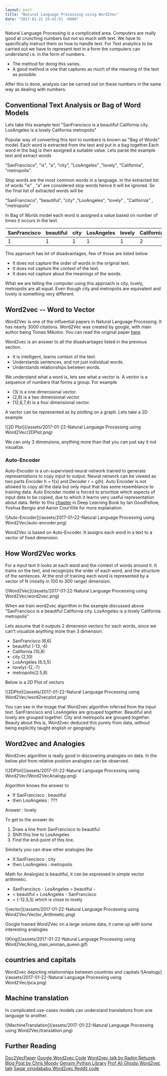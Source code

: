 ```yaml
---
layout: post
title: "Natural Language Processing using Word2Vec"
date: "2017-01-21 23:42:51 -0800"
---
```


Natural Language Processing is a complicated area. Computers are really good at crunching numbers but not so much with text. We have to specifically instruct them on how to handle text. For Text analytics to be carried out we have to represent text in a form the computers can understand i.e. in the form of numbers.

- The method for doing this varies.
- A good method is one that captures as much of the meaning of the text as possible.

After this is done, analysis can be carried out on these numbers in the same way as dealing with numbers.

## Conventional Text Analysis or Bag of Word Models

Lets take this example text "SanFrancisco is a beautiful California city. LosAngeles is a lovely California metropolis"

Popular way of converting this text to numbers is known as "Bag of Words" model. Each word is extracted from the text and put in a bag together.Each word in the bag is then assigned a suitable value.  Lets parse the example text and extract words

"SanFrancisco", "is", "a", "city", "LosAngeles" ,"lovely", "California", "metropolis".

Stop words are the most common words in a language. In the extracted list of words "is" , "a" are considered stop words hence it will be ignored. So the final list of extracted words will be

"SanFrancisco", "beautiful", "city" ,"LosAngeles", "lovely" , "California" , "metropolis"

In Bag of Words model each word is assigned a value based on number of times it occurs in the text.

SanFrancisco  | beautiful   | city  | LosAngeles   | lovely  | California   | metropolis  
--|---|---|---|---|---|--
1  |1   |1   |1   |1   |2   |1

This approach has lot of disadvantages, few of those are listed below

- It does not capture the order of words in the original text.
- It does not capture the context of the text.
- It does not capture about the meanings of the words.

What we are telling the computer using this approach is city, lovely, metropolis are all equal. Even though city and metropolis are equivalent and lovely is something very different.

## Word2vec -- Word to Vector

Word2Vec is one of the influential papers in Natural Language Processing. It has nearly 3000 citations. Word2Vec was created by google, with main author being Tomas Mikolov. You can read the original paper [here](https://papers.nips.cc/paper/5021-distributed-representations-of-words-and-phrases-and-their-compositionality.pdf).

Word2vec is an answer to all the disadvantages listed in the previous section.  

- It is intelligent, learns context of the text.
- Understands sentences, and not just individual words.
- Understands relationships between words.

We understand what a word is, lets see what a vector is. A vector is a sequence of numbers that forms a group. For example

- (3) is a one dimensional vector.
- (2,8) is a two dimensional vector.
- (12,6,7,4) is a four dimensional vector.

A vector can be represented as by plotting on a graph. Lets take a 2D example

![2D Plot](/assets/2017-01-22-Natural Language Processing using Word2Vec/2DPlot.png)

We can only 3 dimensions, anything more than that you can just say it not visualize.

### Auto-Encoder

Auto-Encoder is a un-supervised neural network trained to generate representations to copy input to output. Neural network can be viewed as two parts Encoder h = f(x) and Decoder r = g(h). Auto Encoder is not allowed to copy all the data but only input that has some resemblance to training data. Auto Encoder model is forced to prioritize which aspects of input data to be copied, due to which it learns very useful representation about data. Refer to this [chapter](http://www.deeplearningbook.org/contents/autoencoders.html) in Deep Learning Book by Ian GoodFellow, Yoshua Bengio and Aaron CourVille for more explanation.

![Auto-Encoder](/assets/2017-01-22-Natural Language Processing using Word2Vec/auto-encoder.png)

Word2Vec is based on Auto-Encoder. It assigns each word in a text to a vector of fixed dimension.

## How Word2Vec works

For a input text it looks at each word and the context of words around it. It trains on the text, and recognizes the order of each word, and the structure of the sentences. At the end of training each word is represented by a vector of N (mostly in 100 to 300 range) dimension.

![Word2Vec](/assets/2017-01-22-Natural Language Processing using Word2Vec/word2vec.png)

When we train word2vec algorithm in the example discussed above "SanFrancisco is a beautiful California city. LosAngeles is a lovely California metropolis"

Lets assume that it outputs 2 dimension vectors for each words, since we can't visualize anything more than 3 dimension.

- SanFrancisco (6,6)
- beautiful (-13,-4)
- California (10,8)
- city (2,10)
- LosAngeles (6.5,5)
- lovely(-12,-7)
- metropolis(2.5,8)

Below is a 2D Plot of vectors

![2DPlot](/assets/2017-01-22-Natural Language Processing using Word2Vec/word2vecplot.png)

You can see in the image that Word2vec algorithm inferred from the input text. SanFrancisco and LosAngeles are grouped together. Beautiful and lovely are grouped together. City and metropolis are grouped together. Beauty about this is, Word2vec deduced this purely from data, without being explicitly taught english or geography.

## Word2vec and Analogies

Word2vec algorithm is really good in discovering analogies on data. In the below plot from relative position analogies can be observed.

![2DPlot](/assets/2017-01-22-Natural Language Processing using Word2Vec/Word2VecAnalogy.png)


Algorithm knows the answer to

- If SanFrancisco : beautiful
- then LosAngeles : ???

Answer : lovely

To get to the answer do
1. Draw a line from SanFrancisco to beautiful
2. Shift this line to LosAngeles
3. Find the end-point of this line.

Similarly you can draw other analogies like

- if SanFrancisco : city
- then LosAngeles : metropolis

Math for Analogies is beautiful, it can be expressed in simple vector arithmetic.

- SanFrancisco - LosAngeles = beautiful - <unknown>
- <unknown> = beautiful + LosAngeles - SanFrancisco
- <unknown> = (-12.5,5) which is close to lovely


![vector](/assets/2017-01-22-Natural Language Processing using Word2Vec/Vector_Arithmetic.png)

Google trained Word2Vec on a large volume data, it came up with some interesting analogies

![King](/assets/2017-01-22-Natural Language Processing using Word2Vec/king_man_woman_queen.gif)


## countries and capitals

Word2vec depicting relationships between countries and capitals
![Analogy](/assets/2017-01-22-Natural Language Processing using Word2Vec/pca.png)

## Machine translation

In complicated use-cases models can understand translations from one language to another.

![MachineTranslation](/assets/2017-01-22-Natural Language Processing using Word2Vec/translation.png)


## Further Reading

[Doc2VecPaper](arxiv.org/pdf/1405.4053v2.pdf)
[Google Word2vec Code](https://code.google.com/archive/p/word2vec/)
[Word2vec talk by Radim Rehurek](https://www.youtube.com/watch?v=wTp3P2UnTfQ)
[Blog Post by Chris Moody](multithreaded.stitchfix.com/blog/2015/03/11/word-is-worth-a-thousand-vectors/)
[Gensim Python Library](https://radimrehurek.com/gensim/)
[Prof Ali Ghodsi Word2vec talk](https://www.youtube.com/watch?v=TsEGsdVJjuA)
[Sagar vinodababu Word2vec Reddit code](https://github.com/sgrvinod/Word2Vec-on-Reddit-s-Politics-Subreddit-Jan-Apr-2016-)
